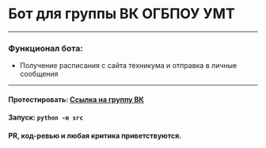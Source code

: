 # Бот для группы ВК ОГБПОУ УМТ

---

### Функционал бота:
* Получение расписания с сайта техникума и отправка в личные сообщения

---

#### Протестировать: [Ссылка на группу ВК](https://vk.com/umt_raspisanie)

#### Запуск: `python -m src`

#### PR, код-ревью и любая критика приветствуются.
